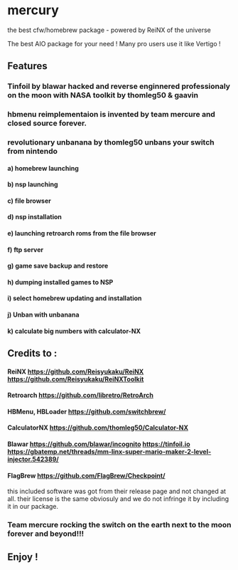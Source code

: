 



# mercury

the best cfw/homebrew package - powered by ReiNX of the universe

The best AIO package for your need !
Many pro users use it like 
Vertigo !
## Features 

### Tinfoil by blawar hacked and reverse enginnered professionaly on the moon with NASA toolkit by thomleg50 & gaavin
### hbmenu reimplementaion is invented by team mercure and closed source forever.

### revolutionary unbanana by thomleg50 unbans your switch from nintendo 

#### a) homebrew launching
#### b) nsp launching
#### c) file browser
#### d) nsp installation
#### e) launching retroarch roms from the file browser
#### f) ftp server
#### g) game save backup and restore
#### h) dumping installed games to NSP
#### i) select homebrew updating and installation
#### j) Unban with unbanana
#### k) calculate big numbers with calculator-NX


## Credits to :

#### ReiNX https://github.com/Reisyukaku/ReiNX https://github.com/Reisyukaku/ReiNXToolkit
#### Retroarch https://github.com/libretro/RetroArch
#### HBMenu, HBLoader https://github.com/switchbrew/
#### CalculatorNX https://github.com/thomleg50/Calculator-NX
#### Blawar https://github.com/blawar/incognito https://tinfoil.io https://gbatemp.net/threads/mm-linx-super-mario-maker-2-level-injector.542389/
#### FlagBrew https://github.com/FlagBrew/Checkpoint/

this included software was got from their release page and not changed at all. their license is the same obviosuly and we do not infringe it by including it in our package.

### Team mercure rocking the switch on the earth next to the moon forever and beyond!!!

## Enjoy !

